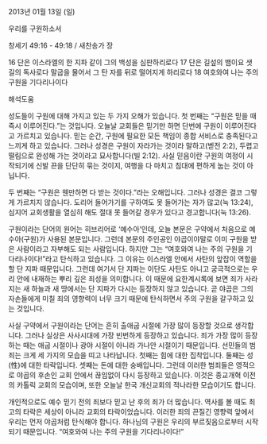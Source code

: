 2013년 01월 13일 (일)

우리를 구원하소서



창세기 49:16 - 49:18 / 새찬송가  장


16 단은 이스라엘의 한 지파 같이 그의 백성을 심판하리로다
17 단은 길섶의 뱀이요 샛길의 독사로다 말굽을 물어서 그 탄 자를 뒤로 떨어지게 하리로다
18 여호와여 나는 주의 구원을 기다리나이다

해석도움





성도들이 구원에 대해 가지고 있는 두 가지 오해가 있습니다. 첫 번째는 “구원은 믿을 때 즉시 이루어진다.”는 것입니다. 오늘날 교회들은 믿기만 하면 단번에 구원이 이루어진다고 가르치고 있습니다. 믿는 순간, 구원에 필요한 모든 책임이 종합 서비스로 충족된다고 느끼게 하고 있습니다. 그러나 성경은 구원이 자라가는 것이라 말하고(벧전 2:2), 두렵고 떨림으로 완성해 가는 것이라고 묘사합니다(빌 2:12). 사실 믿음이란 구원의 여정이 시작되기에 신발 끈을 단단히 묶는 것이지, 여행을 다 마치고 침대에 편하게 눕는 것이 아닙니다. 

두 번째는 “구원은 웬만하면 다 받는 것이다.”라는 오해입니다. 그러나 성경은 결코 그렇게 가르치지 않습니다. 도리어 들어가기를 구하여도 못 들어가는 자가 많고(눅 13:24), 심지어 교회생활을 열심히 해도 절대 못 들어갈 경우가 있다고 경고합니다(눅 13:26).  

구원이라는 단어의 원어는 히브리어로 ‘예수아’인데, 오늘 본문은 구약에서 처음으로 예수아(구원)가 사용된 본문입니다. 그런데 본문의 주인공인 야곱이야말로 이미 구원을 받은 사람이라고 자부해도 되는 사람입니다. 하지만 그는 “여호와여 나는 주의 구원을 기다리나이다!”라고 탄식하고 있습니다. 그 이유는 이스라엘 안에서 사탄의 앞잡이 역할을 할 단 지파 때문입니다. 그런데 여기서 단 지파는 이단도 사탄도 아니고 궁극적으로는 우리 안에 내재하는 뿌리 깊은 죄성을 의미합니다. 이 때문에 요한계시록에 보면 죄가 사라지는 새 하늘과 새 땅에서는 단 지파가 다시는 등장하지 않고 있습니다. 곧 야곱은 그의 자손들에게 미칠 죄의 영향력이 너무 크기 때문에 탄식하면서 주의 구원을 갈구하고 있는 것입니다. 

사실 구약에서 구원이라는 단어는 흔히 출애굽 시절에 가장 많이 등장할 것으로 생각합니다. 그러나 실상은 사사시대에 가장 빈번하게 등장하고 있습니다. 죄가 가장 많이 등장하는 때는 애굽 시절이나 광야 시절이 아니라 가나안 시절이기 때문입니다. 선민들의 범죄는 크게 세 가지의 모습을 띠고 나타납니다. 첫째는 힘에 대한 집착입니다. 둘째는 성(性)에 대한 타락입니다. 셋째는 돈에 대한 숭배입니다. 그런데 이러한 범죄들은 영적으로 야곱의 후손인 교회 안에서 끊임없이 다시 등장하고 있습니다. 이것은 종교개혁 이전의 카톨릭 교회의 모습이며, 또한 오늘날 한국 개신교회의 적나라한 모습이기도 합니다. 

개인적으로도 예수 믿기 전의 죄보다 믿고 난 후의 죄가 더 많습니다. 역사를 볼 때도 최고의 타락은 세상이 아니라 교회의 타락이었습니다. 이러한 죄의 끈질긴 영향력 앞에서 우리는 먼저 야곱처럼 탄식해야 합니다. 하나님의 구원은 우리의 부르짖음으로부터 시작되기 때문입니다. “여호와여 나는 주의 구원을 기다리나이다!”
